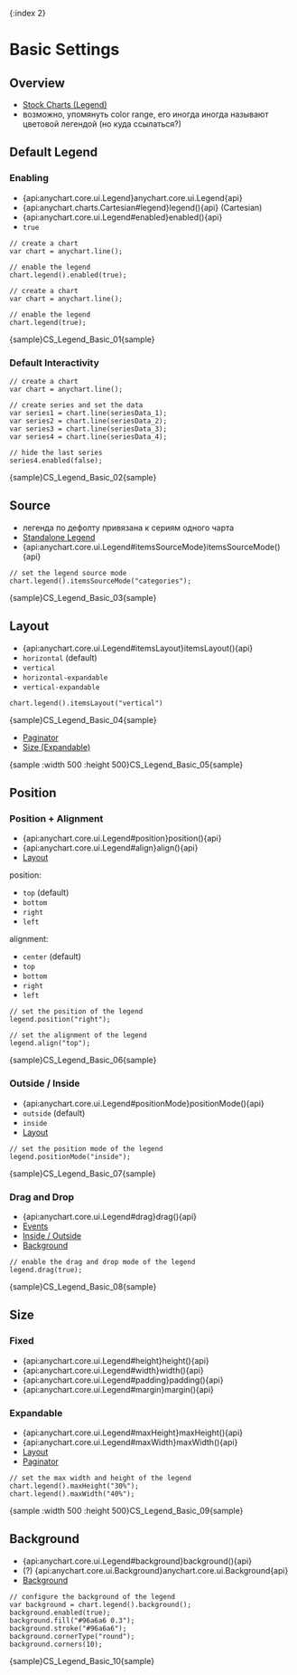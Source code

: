 {:index 2}
# Basic Settings

## Overview

* [Stock Charts (Legend)](../../Stock_Charts/Legend)
* возможно, упомянуть color range, его иногда иногда называют цветовой легендой (но куда ссылаться?)



## Default Legend

### Enabling

* {api:anychart.core.ui.Legend}anychart.core.ui.Legend{api}
* {api:anychart.charts.Cartesian#legend}legend(){api} (Cartesian)
* {api:anychart.core.ui.Legend#enabled}enabled(){api}
* `true`

```
// create a chart
var chart = anychart.line();

// enable the legend
chart.legend().enabled(true);
```

```
// create a chart
var chart = anychart.line();

// enable the legend
chart.legend(true);
```

{sample}CS\_Legend\_Basic\_01{sample}

### Default Interactivity

```
// create a chart
var chart = anychart.line();

// create series and set the data
var series1 = chart.line(seriesData_1);
var series2 = chart.line(seriesData_2);
var series3 = chart.line(seriesData_3);
var series4 = chart.line(seriesData_4);

// hide the last series
series4.enabled(false);
```

{sample}CS\_Legend\_Basic\_02{sample}

## Source

* легенда по дефолту привязана к сериям одного чарта
* [Standalone Legend](Standalone_Legend)
* {api:anychart.core.ui.Legend#itemsSourceMode}itemsSourceMode(){api}

```
// set the legend source mode
chart.legend().itemsSourceMode("categories");
```

{sample}CS\_Legend\_Basic\_03{sample}

## Layout

* {api:anychart.core.ui.Legend#itemsLayout}itemsLayout(){api}
* `horizontal` (default)
* `vertical`
* `horizontal-expandable`
* `vertical-expandable`

```
chart.legend().itemsLayout("vertical")
```

{sample}CS\_Legend\_Basic\_04{sample}

* [Paginator](Advanced_Settings#paginator)
* [Size (Expandable)](#expandable)

{sample :width 500 :height 500}CS\_Legend\_Basic\_05{sample}

## Position

### Position + Alignment

* {api:anychart.core.ui.Legend#position}position(){api}
* {api:anychart.core.ui.Legend#align}align(){api}
* [Layout](#layout)

position:

* `top` (default)
* `bottom`
* `right`
* `left`

alignment:

* `center` (default)
* `top`
* `bottom`
* `right`
* `left`

```
// set the position of the legend
legend.position("right");

// set the alignment of the legend
legend.align("top");
```

{sample}CS\_Legend\_Basic\_06{sample}

### Outside / Inside

* {api:anychart.core.ui.Legend#positionMode}positionMode(){api}
* `outside` (default)
* `inside`
* [Layout](#layout)

```
// set the position mode of the legend
legend.positionMode("inside");
```

{sample}CS\_Legend\_Basic\_07{sample}

### Drag and Drop

* {api:anychart.core.ui.Legend#drag}drag(){api}
* [Events](Events)
* [Inside / Outside](#outside_/_inside)
* [Background](#background)

```
// enable the drag and drop mode of the legend
legend.drag(true);
```

{sample}CS\_Legend\_Basic\_08{sample}

## Size

### Fixed

* {api:anychart.core.ui.Legend#height}height(){api}
* {api:anychart.core.ui.Legend#width}width(){api}
* {api:anychart.core.ui.Legend#padding}padding(){api}
* {api:anychart.core.ui.Legend#margin}margin(){api}

### Expandable

* {api:anychart.core.ui.Legend#maxHeight}maxHeight(){api}
* {api:anychart.core.ui.Legend#maxWidth}maxWidth(){api}
* [Layout](#layout)
* [Paginator](Advanced_Settings#paginator)

```
// set the max width and height of the legend
chart.legend().maxHeight("30%");
chart.legend().maxWidth("40%");
```

{sample :width 500 :height 500}CS\_Legend\_Basic\_09{sample}

## Background

* {api:anychart.core.ui.Legend#background}background(){api}
* (?) {api:anychart.core.ui.Background}anychart.core.ui.Background{api}
* [Background](../../Appearance_Settings/Background)

```
// configure the background of the legend
var background = chart.legend().background();
background.enabled(true);
background.fill("#96a6a6 0.3");
background.stroke("#96a6a6");
background.cornerType("round");
background.corners(10);
```

{sample}CS\_Legend\_Basic\_10{sample}